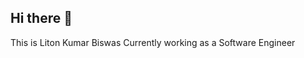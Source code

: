 ## Hi there 👋
This is Liton Kumar Biswas Currently working as a Software Engineer 

<!--
**dipu97/dipu97** is a ✨ _special_ ✨ repository because its `README.md` (this file) appears on your GitHub profile.

Here are some ideas to get you started:

- 🔭 I’m currently working on React and Django
- 🌱 I’m currently learning Data Analysis
- 👯 I’m looking to collaborate on ...
- 🤔 I’m looking for help with ...
- 💬 Ask me about myself
- 📫 How to reach me: ...
- 😄 Pronouns: ...
- ⚡ Fun fact: ...
-->

